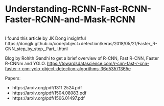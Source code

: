 # Understanding-RCNN-Fast-RCNN-Faster-RCNN-and-Mask-RCNN
<br>
I found this article by JK Dong insightful
https://dongjk.github.io/code/object+detection/keras/2018/05/21/Faster_R-CNN_step_by_step,_Part_I.html

Blog by Rohith Gandhi to get a brief overview of R-CNN, Fast R-CNN, Faster R-CNNm and YOLO.
https://towardsdatascience.com/r-cnn-fast-r-cnn-faster-r-cnn-yolo-object-detection-algorithms-36d53571365e

Papers:

<ul>
  <li> https://arxiv.org/pdf/1311.2524.pdf </li>
  <li> https://arxiv.org/pdf/1504.08083.pdf </li>
  <li> https://arxiv.org/pdf/1506.01497.pdf </li>
</ul>




